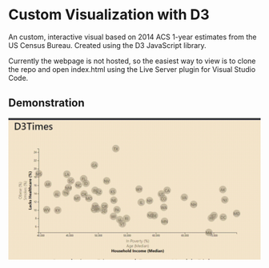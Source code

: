 # Custom Visualization with D3
An custom, interactive visual based on 2014 ACS 1-year estimates from the US Census Bureau.
Created using the D3 JavaScript library. 



Currently the webpage is not hosted, so the easiest way to view is to clone the repo and open index.html using the Live Server plugin for Visual Studio Code. 

## Demonstration

![Visualization](assets/images/d3-graph.gif)


